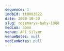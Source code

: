 ```yaml
---
sequence: 1
imdbId: tt0063522
date: 2008-10-30
slug: rosemarys-baby-1968
medium: 35mm
venue: AFI Silver
venueNotes: null
mediumNotes: null
---
```

